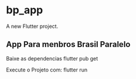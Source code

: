 # bp_app

A new Flutter project.

## App Para menbros Brasil Paralelo

Baixe as dependencias
flutter pub get

Execute o Projeto com:
flutter run
